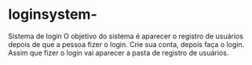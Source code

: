# loginsystem-
Sistema de login 
O objetivo do sistema é aparecer o registro de usuários depois de que a pessoa fizer o login.
Crie sua conta, depois faça o login. Assim que fizer o login vai aparecer a pasta de registro de usuários. 
